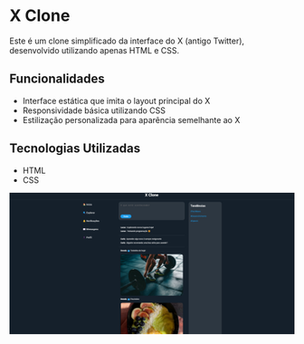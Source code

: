 # X Clone

Este é um clone simplificado da interface do X (antigo Twitter), desenvolvido utilizando apenas HTML e CSS.

## Funcionalidades
- Interface estática que imita o layout principal do X
- Responsividade básica utilizando CSS 
- Estilização personalizada para aparência semelhante ao X

## Tecnologias Utilizadas
- HTML
- CSS


![x-clone](https://github.com/Dreewss/X-Clone/blob/main/x-clone.png)

